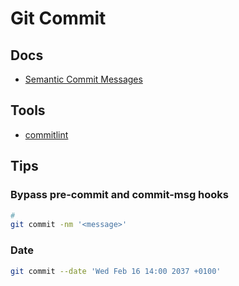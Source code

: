 # Git Commit

## Docs

- [Semantic Commit Messages](https://sparkbox.com/foundry/semantic_commit_messages)

## Tools

- [commitlint](/conventional-changelog/commitlint.md)

<!--
- [semantic-release](/semantic-release.md)
-->

## Tips

### Bypass pre-commit and commit-msg hooks

```sh
#
git commit -nm '<message>'
```

### Date

```sh
git commit --date 'Wed Feb 16 14:00 2037 +0100'
```
